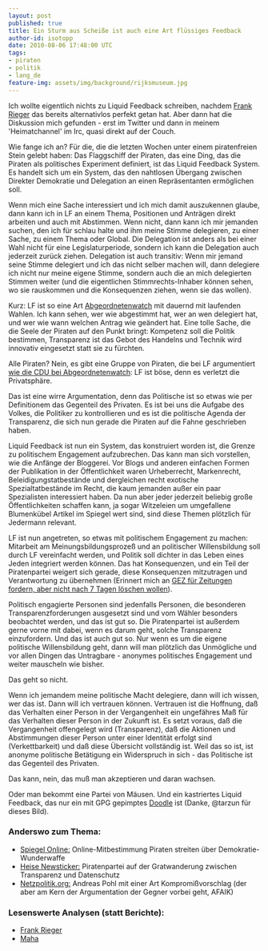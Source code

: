 ```yaml
---
layout: post
published: true
title: Ein Sturm aus Scheiße ist auch eine Art flüssiges Feedback
author-id: isotopp
date: 2010-08-06 17:48:00 UTC
tags:
- piraten
- politik
- lang_de
feature-img: assets/img/background/rijksmuseum.jpg
---
```

Ich wollte eigentlich nichts zu Liquid Feedback schreiben, nachdem 
[Frank Rieger](http://frank.geekheim.de/?p=928) das bereits alternativlos
perfekt getan hat. Aber dann hat die Diskussion mich gefunden - erst im
Twitter und dann in meinem 'Heimatchannel' im Irc, quasi direkt auf der
Couch.

Wie fange ich an? Für die, die die letzten Wochen unter einem piratenfreien
Stein gelebt haben: Das Flaggschiff der Piraten, das eine Ding, das die
Piraten als politisches Experiment definiert, ist das Liquid Feedback
System. Es handelt sich um ein System, das den nahtlosen Übergang zwischen
Direkter Demokratie und Delegation an einen Repräsentanten ermöglichen soll.

Wenn mich eine Sache interessiert und ich mich damit auszukennen glaube,
dann kann ich in LF an einem Thema, Positionen und Anträgen direkt arbeiten
und auch mit Abstimmen. Wenn nicht, dann kann ich mir jemanden suchen, den
ich für schlau halte und ihm meine Stimme delegieren, zu einer Sache, zu
einem Thema oder Global. Die Delegation ist anders als bei einer Wahl nicht
für eine Legislaturperiode, sondern ich kann die Delegation auch jederzeit
zurück ziehen. Delegation ist auch transitiv: Wenn mir jemand seine Stimme
delegiert und ich das nicht selber machen will, dann delegiere ich nicht nur
meine eigene Stimme, sondern auch die an mich delegierten Stimmen weiter
(und die eigentlichen Stimmrechts-Inhaber können sehen, wo sie rauskommen
und die Konsequenzen ziehen, wenn sie das wollen).

Kurz: LF ist so eine Art 
[Abgeordnetenwatch](http://www.abgeordnetenwatch.de/) 
mit dauernd mit laufenden Wahlen. Ich kann sehen, wer wie abgestimmt hat,
wer an wen delegiert hat, und wer wie wann welchen Antrag wie geändert hat.
Eine tolle Sache, die die Seele der Piraten auf den Punkt bringt: Kompetenz
soll die Politik bestimmen, Transparenz ist das Gebot des Handelns und
Technik wird innovativ eingesetzt statt sie zu fürchten.

Alle Piraten? Nein, es gibt eine Gruppe von Piraten, die bei LF argumentiert 
[wie die CDU bei Abgeordnetenwatch](http://www.netzpolitik.org/2010/cdu-abgeordneten-liegt-der-datenschutz-am-herzen/): 
LF ist böse, denn es verletzt die Privatsphäre.

Das ist eine wirre Argumentation, denn das Politische ist so etwas wie per
Definitionem das Gegenteil des Privaten. Es ist bei uns die Aufgabe des
Volkes, die Politiker zu kontrollieren und es ist die politische Agenda der
Transparenz, die sich nun gerade die Piraten auf die Fahne geschrieben
haben.

Liquid Feedback ist nun ein System, das konstruiert worden ist, die Grenze
zu politischem Engagement aufzubrechen. Das kann man sich vorstellen, wie
die Anfänge der Bloggerei. Vor Blogs und anderen einfachen Formen der
Publikation in der Öffentlichkeit waren Urheberrecht, Markenrecht,
Beleidigungstatbestände und dergleichen recht exotische Spezialtatbestände
im Recht, die kaum jemanden außer ein paar Spezialisten interessiert haben.
Da nun aber jeder jederzeit beliebig große Öffentlichkeiten schaffen kann,
ja sogar Witzeleien um umgefallene Blumenkübel Artikel im Spiegel wert sind,
sind diese Themen plötzlich für Jedermann relevant.

LF ist nun angetreten, so etwas mit politischem Engagement zu machen:
Mitarbeit am Meinungsbildungsprozeß und an politischer Willensbildung soll
durch LF vereinfacht werden, und Politik soll dichter in das Leben eines
Jeden integriert werden können. Das hat Konsequenzen, und ein Teil der
Piratenpartei weigert sich gerade, diese Konsequenzen mitzutragen und
Verantwortung zu übernehmen (Erinnert mich an
[GEZ für Zeitungen fordern, aber nicht nach 7 Tagen löschen wollen](http://ralfschwartz.typepad.com/mc/2010/08/gimme-five-bedingungen-der-kulturflatrate.html)).

Politisch engagierte Personen sind jedenfalls Personen, die besonderen
Transparenzforderungen ausgesetzt sind und vom Wähler besonders beobachtet
werden, und das ist gut so. Die Piratenpartei ist außerdem gerne vorne mit
dabei, wenn es darum geht, solche Transparenz einzufordern. Und das ist auch
gut so. Nur wenn es um die eigene politische Willensbildung geht, dann will
man plötzlich das Unmögliche und vor allen Dingen das Untragbare - anonymes
politisches Engagement und weiter mauscheln wie bisher.

Das geht so nicht.

Wenn ich jemandem meine politische Macht delegiere, dann will ich wissen,
wer das ist. Dann will ich vertrauen können. Vertrauen ist die Hoffnung, daß
das Verhalten einer Person in der Vergangenheit ein ungefähres Maß für das
Verhalten dieser Person in der Zukunft ist. Es setzt voraus, daß die
Vergangenheit offengelegt wird (Transparenz), daß die Aktionen und
Abstimmungen dieser Person unter einer Identität erfolgt sind
(Verkettbarkeit) und daß diese Übersicht vollständig ist. Weil das so ist,
ist anonyme politische Betätigung ein Widerspruch in sich - das Politische
ist das Gegenteil des Privaten.

Das kann, nein, das muß man akzeptieren und daran wachsen.

Oder man bekommt eine Partei von Mäusen. Und ein kastriertes Liquid
Feedback, das nur ein mit GPG gepimptes
[Doodle](http://www.doodle.com) ist (Danke, @tarzun für dieses Bild).

### Anderswo zum Thema:

- [Spiegel Online:](http://www.spiegel.de/netzwelt/netzpolitik/0,1518,710552,00.html) Online-Mitbestimmung
  Piraten streiten über Demokratie-Wunderwaffe
- [Heise Newsticker:](http://www.heise.de/newsticker/meldung/Piratenpartei-auf-der-Gratwanderung-zwischen-Transparenz-und-Datenschutz-1051745.html) 
  Piratenpartei auf der Gratwanderung zwischen Transparenz und Datenschutz
- [Netzpolitik.org:](http://www.netzpolitik.org/2010/liquid-anonymitat/) 
  Andreas Pohl mit einer Art Kompromißvorschlag (der aber am Kern der
  Argumentation der Gegner vorbei geht, AFAIK)

### Lesenswerte Analysen (statt Berichte):

- [Frank Rieger](http://frank.geekheim.de/?p=928)
- [Maha](http://www.maha-online.de/blog/2010/08/07/liquid-feedback/)
